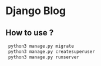 # Django Blog

## How to use ?

```python
 python3 manage.py migrate
 python3 manage.py createsuperuser
 python3 manage.py runserver
```